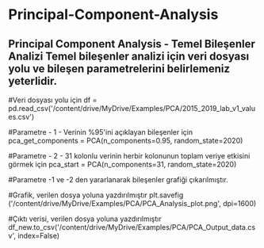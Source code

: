 # Principal-Component-Analysis
Principal Component Analysis - Temel Bileşenler Analizi
Temel bileşenler analizi için veri dosyası yolu ve bileşen parametrelerini belirlemeniz yeterlidir.
---------------------------------------------------------------------------------------------------

#Veri dosyası yolu için
df = pd.read_csv('/content/drive/MyDrive/Examples/PCA/2015_2019_lab_v1_values.csv')

#Parametre - 1 - Verinin %95'ini açıklayan bileşenler için
pca_get_components = PCA(n_components=0.95, random_state=2020)

#Parametre - 2 - 31 kolonlu verinin herbir kolonunun toplam veriye etkisini görmek için
pca_start = PCA(n_components=31, random_state=2020)

#Parametre -1 ve -2 den yararlanarak bileşenler grafiği çıkarılmıştır.

#Grafik, verilen dosya yoluna yazdırılmıştır
plt.savefig ('/content/drive/MyDrive/Examples/PCA/PCA_Analysis_plot.png', dpi=1600)


#Çıktı verisi, verilen dosya yoluna yazdırılmıştır
df_new.to_csv('/content/drive/MyDrive/Examples/PCA/PCA_Output_data.csv', index=False)
